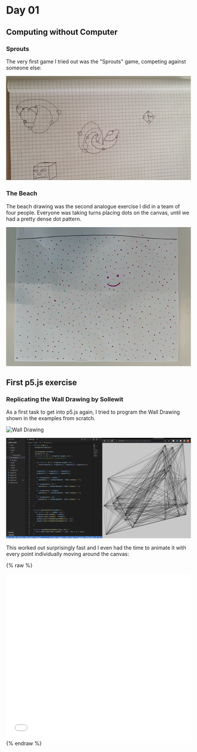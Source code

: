 # Day 01

## Computing without Computer

### Sprouts
The very first game I tried out was the "Sprouts" game, competing against someone else:

![Sprouts](content/day01/sprouts.jpg)

### The Beach
The beach drawing was the second analogue exercise I did in a team of four people. Everyone was taking turns placing dots on the canvas, until we had a pretty dense dot pattern.

![The Beach](content/day01/TheBeach.jpg)

## First p5.js exercise
### Replicating the Wall Drawing by Sollewit
As a first task to get into p5.js again, I tried to program the Wall Drawing shown in the examples from scratch.

![Wall Drawing](content/day01/test.jpg)

![Own Attempt](content/day01/Screenshot_1.png)

This worked out surprisingly fast and I even had the time to animate it with every point individually moving around the canvas:

{% raw %}
<iframe src="content/day01/01/embed.html" width="100%" height="450px" frameborder="no"></iframe>
{% endraw %}